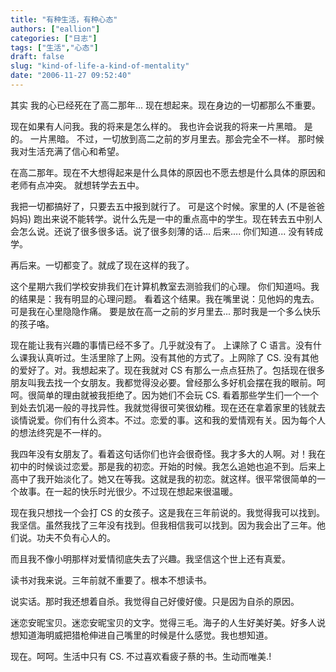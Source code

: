 ```yaml
---
title: "有种生活，有种心态"
authors: ["eallion"]
categories: ["日志"]
tags: ["生活","心态"]
draft: false
slug: "kind-of-life-a-kind-of-mentality"
date: "2006-11-27 09:52:40"
---
```


其实
我的心已经死在了高二那年...
现在想起来。现在身边的一切都那么不重要。

现在如果有人问我。我的将来是怎么样的。
我也许会说我的将来一片黑暗。
是的。
一片黑暗。
不过，一切放到高二之前的岁月里去。那会完全不一样。
那时候我对生活充满了信心和希望。

在高二那年。现在不大想得起来是什么具体的原因也不愿去想是什么具体的原因和老师有点冲突。
就想转学去五中。

我把一切都搞好了，只要去五中报到就行了。
可是这个时候。家里的人 (不是爸爸妈妈) 跑出来说不能转学。说什么先是一中的重点高中的学生。现在转去五中别人会怎么说。还说了很多很多话。说了很多刻薄的话...
后来....
你们知道... 没有转成学。

再后来。一切都变了。就成了现在这样的我了。

这个星期六我们学校安排我们在计算机教室去测验我们的心理。
你们知道吗。我的结果是：我有明显的心理问题。
看着这个结果。我在嘴里说：见他妈的鬼去。
可是我在心里隐隐作痛。
要是放在高一之前的岁月里去... 那时我是一个多么快乐的孩子咯。

现在能让我有兴趣的事情已经不多了。几乎就没有了。
上课除了 C 语言。没有什么课我认真听过。生活里除了上网。没有其他的方式了。上网除了 CS. 没有其他的爱好了。对。我想起来了。现在我就对 CS 有那么一点点狂热了。包括现在很多朋友叫我去找一个女朋友。我都觉得没必要。曾经那么多好机会摆在我的眼前。呵呵。很简单的理由就被我拒绝了。因为她们不会玩 CS. 看着那些学生们一个一个到处去饥渴一般的寻找异性。我就觉得很可笑很幼稚。现在还在拿着家里的钱就去谈情说爱。你们有什么资本。不过。恋爱的事。这和我的爱情观有关。因为每个人的想法终究是不一样的。

我四年没有女朋友了。看着这句话你们也许会很奇怪。我才多大的人啊。对！我在初中的时候谈过恋爱。那是我的初恋。开始的时候。我怎么追她也追不到。后来上高中了我开始淡化了。她又在等我。这就是我的初恋。就这样。很平常很简单的一个故事。在一起的快乐时光很少。不过现在想起来很温暖。

现在我只想找一个会打 CS 的女孩子。这是我在三年前说的。我觉得我可以找到。我坚信。虽然我找了三年没有找到。但我相信我可以找到。因为我会出了三年。他们说。功夫不负有心人的。

而且我不像小明那样对爱情彻底失去了兴趣。我坚信这个世上还有真爱。

读书对我来说。三年前就不重要了。根本不想读书。

说实话。那时我还想着自杀。我觉得自己好傻好傻。只是因为自杀的原因。

迷恋安昵宝贝。迷恋安昵宝贝的文字。觉得三毛。海子的人生好美好美。好多人说想知道海明威把猎枪伸进自己嘴里的时候是什么感觉。我也想知道。

现在。呵呵。生活中只有 CS. 不过喜欢看疲子蔡的书。生动而唯美.!
